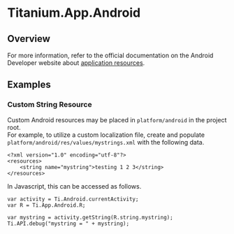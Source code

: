# Titanium.App.Android

<ProxySummary/>

## Overview

For more information, refer to the official documentation on the Android Developer website about 
[application resources](https://developer.android.com/guide/topics/resources/index.html).

## Examples

### Custom String Resource

Custom Android resources may be placed in `platform/android` in the project root.  
For example, to utilize a custom localization file, create and populate 
`platform/android/res/values/mystrings.xml` with the following data.

    <?xml version="1.0" encoding="utf-8"?>
    <resources>
        <string name="mystring">testing 1 2 3</string>
    </resources>

In Javascript, this can be accessed as follows.

    var activity = Ti.Android.currentActivity;
    var R = Ti.App.Android.R;
    
    var mystring = activity.getString(R.string.mystring);
    Ti.API.debug("mystring = " + mystring);

<ApiDocs/>
